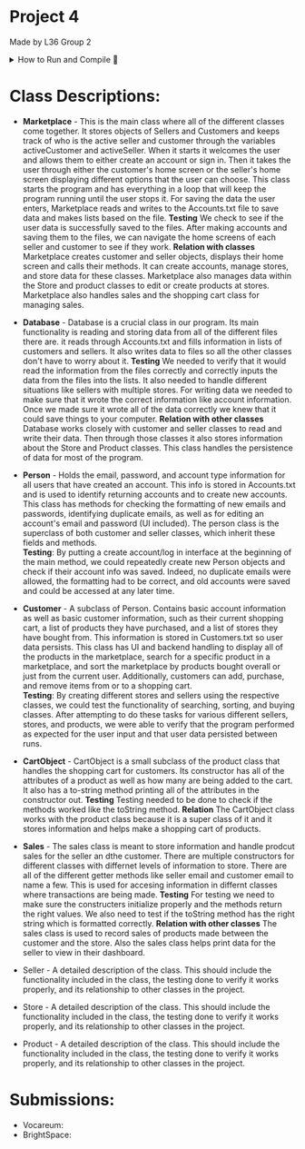 # Project 4
Made by L36 Group 2
  <br>
<details>
<summary>How to Run and Compile 🚀</summary>
  <br>
<ol>
  <li>Compile</li>
  <li>Run</li>
  <li>Great success</li>
</ol>

</details>
  
# Class Descriptions:
- **Marketplace** - This is the main class where all of the different classes come together. It stores objects of Sellers and Customers and keeps track of who is the active seller and customer through the variables activeCustomer and activeSeller. When it starts it welcomes the user and allows them to either create an account or sign in. Then it takes the user through either the customer's home screen or the seller's home screen displaying different options that the user can choose. This class starts the program and has everything in a loop that will keep the program running until the user stops it. For saving the data the user enters, Marketplace reads and writes to the Accounts.txt file to save data and makes lists based on the file. **Testing** We check to see if the user data is successfully saved to the files. After making accounts and saving them to the files, we can navigate the home screens of each seller and customer to see if they work. **Relation with classes** Marketplace creates customer and seller objects, displays their home screen and calls their methods. It can create accounts, manage stores, and store data for these classes. Marketplace also manages data within the Store and product classes to edit or create products at stores. Marketplace also handles sales and the shopping cart class for managing sales.

- **Database** - Database is a crucial class in our program. Its main functionality is reading and storing data from all of the different files there are. it reads through Accounts.txt and fills information in lists of customers and sellers. It also writes data to files so all the other classes don't have to worry about it. **Testing** We needed to verify that it would read the information from the files correctly and correctly inputs the data from the files into the lists. It also needed to handle different situations like sellers with multiple stores. For writing data we needed to make sure that it wrote the correct information like account information. Once we made sure it wrote all of the data correctly we knew that it could save things to your computer. **Relation with other classes** Database works closely with customer and seller classes to read and write their data. Then through those classes it also stores information about the Store and Product classes. This class handles the persistence of data for most of the program.


- **Person** - Holds the email, password, and account type information for all users that have created an account. This info is stored in Accounts.txt and is used to identify returning accounts and to create new accounts. This class has methods for checking the formatting of new emails and passwords, identifying duplicate emails, as well as for editing an account's email and password (UI included). The person class is the superclass of both customer and seller classes, which inherit these fields and methods.<br>**Testing**: By putting a create account/log in interface at the beginning of the main method, we could repeatedly create new Person objects and check if their account info was saved. Indeed, no duplicate emails were allowed, the formatting had to be correct, and old accounts were saved and could be accessed at any later time.
- **Customer** - A subclass of Person. Contains basic account information as well as basic customer information, such as their current shopping cart, a list of products they have purchased, and a list of stores they have bought from. This information is stored in Customers.txt so user data persists. This class has UI and backend handling to display all of the products in the marketplace, search for a specific product in a marketplace, and sort the marketplace by products bought overall or just from the current user. Additionally, customers can add, purchase, and remove items from or to a shopping cart.<br>**Testing**: By creating different stores and sellers using the respective classes, we could test the functionality of searching, sorting, and buying classes. After attempting to do these tasks for various different sellers, stores, and products, we were able to verify that the program performed as expected for the user input and that user data persisted between runs.
  
- **CartObject** - CartObject is a small subclass of the product class that handles the shopping cart for customers. Its constructor has all of the attributes of a product as well as how many are being added to the cart. It also has a to-string method printing all of the attributes in the constructor out. **Testing** Testing needed to be done to check if the methods worked like the toString method. **Relation** The CartObject class works with the product class because it is a super class of it and it stores information and helps make a shopping cart of products. 
 
- **Sales** - The sales class is meant to store information and handle prodcut sales for the seller an dthe customer. There are multiple constructors for different classes with differnet levels of information to store. There are all of the different getter methods like seller email and customer email to name a few. This is used for accesing information in differnt classes where transactions are being made. **Testing** For testing we need to make sure the constructers initialize properly and the methods return the right values. We also need to test if the toString method has the right string which is formatted correctly. **Relation with other classes** The sales class is used to record sales of products made between the customer and the store. Also the sales class helps print data for the seller to view in their dashboard. 

- Seller - A detailed description of the class. This should include the functionality included in the class, the testing done to verify it works properly, and its relationship to other classes in the project.
- Store - A detailed description of the class. This should include the functionality included in the class, the testing done to verify it works properly, and its relationship to other classes in the project.
- Product - A detailed description of the class. This should include the functionality included in the class, the testing done to verify it works properly, and its relationship to other classes in the project.
# Submissions:
- Vocareum:
- BrightSpace:

